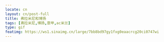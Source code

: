 ```yaml
---
locate: cn
layout: cn/post-full
title: 弗拉米尼和博扬
tags: [弗拉米尼,博扬,意甲,ac米兰]
type: gif
featimg: https://ws1.sinaimg.cn/large/7bb8bd97gy1fxg0eaacrcg20ci0747wi.gif
---
```

